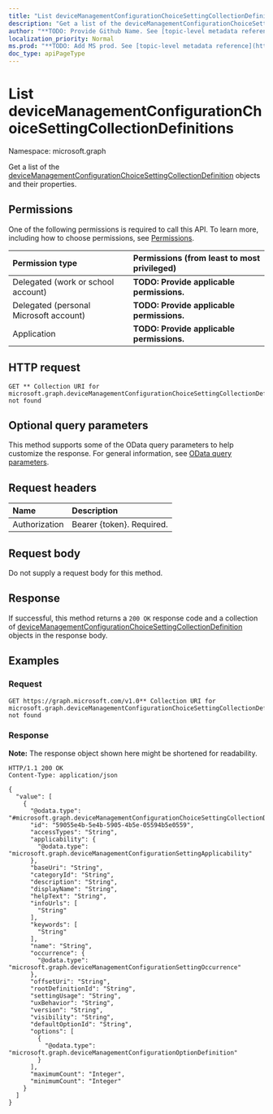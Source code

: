 ```yaml
---
title: "List deviceManagementConfigurationChoiceSettingCollectionDefinitions"
description: "Get a list of the deviceManagementConfigurationChoiceSettingCollectionDefinition objects and their properties."
author: "**TODO: Provide Github Name. See [topic-level metadata reference](https://msgo.azurewebsites.net/add/document/guidelines/metadata.html#topic-level-metadata)**"
localization_priority: Normal
ms.prod: "**TODO: Add MS prod. See [topic-level metadata reference](https://msgo.azurewebsites.net/add/document/guidelines/metadata.html#topic-level-metadata)**"
doc_type: apiPageType
---
```


# List deviceManagementConfigurationChoiceSettingCollectionDefinitions
Namespace: microsoft.graph



Get a list of the [deviceManagementConfigurationChoiceSettingCollectionDefinition](../resources/devicemanagementconfigurationchoicesettingcollectiondefinition.md) objects and their properties.

## Permissions
One of the following permissions is required to call this API. To learn more, including how to choose permissions, see [Permissions](/graph/permissions-reference).

|Permission type|Permissions (from least to most privileged)|
|:---|:---|
|Delegated (work or school account)|**TODO: Provide applicable permissions.**|
|Delegated (personal Microsoft account)|**TODO: Provide applicable permissions.**|
|Application|**TODO: Provide applicable permissions.**|

## HTTP request

<!-- {
  "blockType": "ignored"
}
-->
``` http
GET ** Collection URI for microsoft.graph.deviceManagementConfigurationChoiceSettingCollectionDefinition not found
```

## Optional query parameters
This method supports some of the OData query parameters to help customize the response. For general information, see [OData query parameters](/graph/query-parameters).

## Request headers
|Name|Description|
|:---|:---|
|Authorization|Bearer {token}. Required.|

## Request body
Do not supply a request body for this method.

## Response

If successful, this method returns a `200 OK` response code and a collection of [deviceManagementConfigurationChoiceSettingCollectionDefinition](../resources/devicemanagementconfigurationchoicesettingcollectiondefinition.md) objects in the response body.

## Examples

### Request
<!-- {
  "blockType": "request",
  "name": "list_devicemanagementconfigurationchoicesettingcollectiondefinition"
}
-->
``` http
GET https://graph.microsoft.com/v1.0** Collection URI for microsoft.graph.deviceManagementConfigurationChoiceSettingCollectionDefinition not found
```


### Response
**Note:** The response object shown here might be shortened for readability.
<!-- {
  "blockType": "response",
  "truncated": true,
  "@odata.type": "Collection(microsoft.graph.deviceManagementConfigurationChoiceSettingCollectionDefinition)"
}
-->
``` http
HTTP/1.1 200 OK
Content-Type: application/json

{
  "value": [
    {
      "@odata.type": "#microsoft.graph.deviceManagementConfigurationChoiceSettingCollectionDefinition",
      "id": "59055e4b-5e4b-5905-4b5e-05594b5e0559",
      "accessTypes": "String",
      "applicability": {
        "@odata.type": "microsoft.graph.deviceManagementConfigurationSettingApplicability"
      },
      "baseUri": "String",
      "categoryId": "String",
      "description": "String",
      "displayName": "String",
      "helpText": "String",
      "infoUrls": [
        "String"
      ],
      "keywords": [
        "String"
      ],
      "name": "String",
      "occurrence": {
        "@odata.type": "microsoft.graph.deviceManagementConfigurationSettingOccurrence"
      },
      "offsetUri": "String",
      "rootDefinitionId": "String",
      "settingUsage": "String",
      "uxBehavior": "String",
      "version": "String",
      "visibility": "String",
      "defaultOptionId": "String",
      "options": [
        {
          "@odata.type": "microsoft.graph.deviceManagementConfigurationOptionDefinition"
        }
      ],
      "maximumCount": "Integer",
      "minimumCount": "Integer"
    }
  ]
}
```

